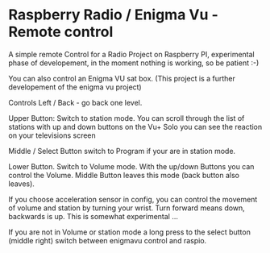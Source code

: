 
Raspberry Radio / Enigma Vu - Remote control
==========================================

A simple remote Control for a Radio Project on 
Raspberry PI, experimental phase of developement,
in the moment nothing is working, so be patient :-)

You can also control an Enigma VU sat box.
(This project is a further developement of
the enigma vu project)

Controls
Left / Back - go back one level. 

Upper Button: Switch to station mode. You can 
scroll through the list of stations with up and 
down buttons on the Vu+ Solo you can see the reaction 
on your televisions screen

  
Middle / Select Button switch to Program if 
your are in station mode.

Lower Button. Switch to  Volume mode.
With the up/down Buttons you can control the Volume.
Middle Button leaves this mode (back button also leaves).

If you choose acceleration sensor in config, you can
control the movement of volume and station by turning
your wrist. Turn forward means down, backwards is up.
This is somewhat experimental ...
 
If you are not in Volume or station mode a long press
to the select button (middle right) switch between enigmavu 
control and raspio.
 

